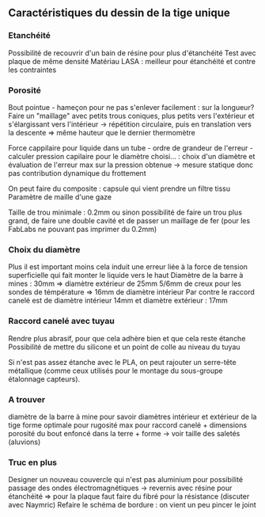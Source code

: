 ## Caractéristiques du dessin de la tige unique 

### Etanchéité 
Possibilité de recouvrir d'un bain de résine pour plus d'étanchéité
Test avec plaque de même densité 
Matériau LASA : meilleur pour étanchéité et contre les contraintes

### Porosité 
Bout pointue - hameçon pour ne pas s'enlever facilement : sur la longueur? 
Faire un "maillage" avec petits trous coniques, plus petits vers l'extérieur et s'élargissant vers l'intérieur -> répétition circulaire, puis en translation vers la descente => même hauteur que le dernier thermomètre

Force cappilaire pour liquide dans un tube - ordre de grandeur de l'erreur - calculer pression capilaire pour le diamètre choisi... : choix d'un diamètre et évaluation de l'erreur max sur la pression obtenue -> mesure statique donc pas contribution dynamique du frottement 

On peut faire du composite : capsule qui vient prendre un filtre tissu 
Paramètre de maille d'une gaze 

Taille de trou minimale : 0.2mm ou sinon possibilité de faire un trou plus grand, de faire une double cavité et de passer un maillage de fer (pour les FabLabs ne pouvant pas imprimer du 0.2mm)                  

### Choix du diamètre 
Plus il est important moins cela induit une erreur liée à la force de tension superficielle qui fait monter le liquide vers le haut 
Diamètre de la barre à mines : 30mm => diamètre extérieur de 25mm 
5/6mm de creux pour les sondes de témpérature => 16mm de diamètre intérieur 
Par contre le raccord canelé est de diamètre intérieur 14mm et diamètre extérieur : 17mm 

### Raccord canelé avec tuyau 
Rendre plus abrasif, pour que cela adhère bien et que cela reste étanche 
Possibilité de mettre du silicone et un point de colle au niveau du tuyau 

Si n'est pas assez étanche avec le PLA, on peut rajouter un serre-tête métallique (comme ceux utilisés pour le montage du sous-groupe étalonnage capteurs).

### A trouver 
diamètre de la barre à mine pour savoir diamètres intérieur et extérieur de la tige
forme optimale pour rugosité max pour raccord canelé + dimensions 
porosité du bout enfoncé dans la terre + forme -> voir taille des saletés (aluvions)

### Truc en plus
Designer un nouveau couvercle qui n'est pas aluminium pour possibilité passage des ondes électromagnétiques -> revernis avec résine pour étanchéité => pour la plaque faut faire du fibré pour la résistance (discuter avec Naymric)
Refaire le schéma de bordure : on vient un peu pincer le joint